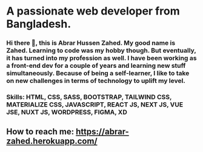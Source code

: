 


# A passionate web developer from Bangladesh.


### Hi there 👋, this is Abrar Hussen Zahed. My good name is Zahed. Learning to code was my hobby though. But eventually, it has turned into my profession as well. I have been working as a front-end dev for a couple of years and learning new stuff simultaneously. Because of being a self-learner, I like to take on new challenges in terms of technology to uplift my level.

### Skills:  HTML, CSS, SASS,  BOOTSTRAP, TAILWIND CSS, MATERIALIZE CSS, JAVASCRIPT, REACT JS, NEXT JS, VUE JSE, NUXT JS, WORDPRESS, FIGMA, XD

## How to reach me: https://abrar-zahed.herokuapp.com/ 

 

 


